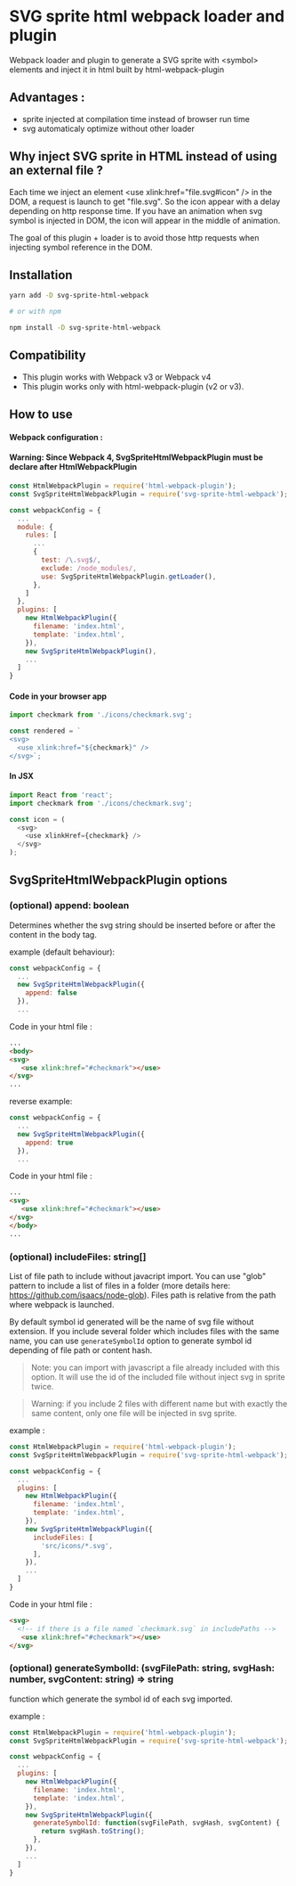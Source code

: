 # SVG sprite html webpack loader and plugin
Webpack loader and plugin to generate a SVG sprite with \<symbol> elements and inject it in html built by html-webpack-plugin

## Advantages :
- sprite injected at compilation time instead of browser run time
- svg automaticaly optimize without other loader

## Why inject SVG sprite in HTML instead of using an external file ?
Each time we inject an element \<use xlink:href="file.svg#icon" /> in the DOM, a request is launch to get "file.svg". So the icon appear with a delay depending on http response time. If you have an animation when svg symbol is injected in DOM, the icon will appear in the middle of animation.

The goal of this plugin + loader is to avoid those http requests when injecting symbol reference in the DOM.

## Installation
```bash
yarn add -D svg-sprite-html-webpack

# or with npm

npm install -D svg-sprite-html-webpack
```

## Compatibility
- This plugin works with Webpack v3 or Webpack v4
- This plugin works only with html-webpack-plugin (v2 or v3).

## How to use

#### Webpack configuration :
#### Warning: Since Webpack 4, SvgSpriteHtmlWebpackPlugin must be declare after HtmlWebpackPlugin
```javascript
const HtmlWebpackPlugin = require('html-webpack-plugin');
const SvgSpriteHtmlWebpackPlugin = require('svg-sprite-html-webpack');

const webpackConfig = {
  ...
  module: {
    rules: [
      ...
      {
        test: /\.svg$/,
        exclude: /node_modules/,
        use: SvgSpriteHtmlWebpackPlugin.getLoader(),
      },
    ]
  },
  plugins: [
    new HtmlWebpackPlugin({
      filename: 'index.html',
      template: 'index.html',
    }),
    new SvgSpriteHtmlWebpackPlugin(),
    ...
  ]
}
```

#### Code in your browser app
```javascript
import checkmark from './icons/checkmark.svg';

const rendered = `
<svg>
  <use xlink:href="${checkmark}" />
</svg>`;
```

#### In JSX
```javascript
import React from 'react';
import checkmark from './icons/checkmark.svg';

const icon = (
  <svg>
    <use xlinkHref={checkmark} />
  </svg>
);
```

## SvgSpriteHtmlWebpackPlugin options

### (optional) append: boolean
Determines whether the svg string should be inserted before or after the content in the body tag.

example (default behaviour):
```javascript
const webpackConfig = {
  ...
  new SvgSpriteHtmlWebpackPlugin({
    append: false
  }),
  ...
```
Code in your html file :
```html
...
<body>
<svg>
   <use xlink:href="#checkmark"></use>
</svg>
...
```

reverse example:
```javascript
const webpackConfig = {
  ...
  new SvgSpriteHtmlWebpackPlugin({
    append: true
  }),
  ...
```
Code in your html file :
```html
...
<svg>
   <use xlink:href="#checkmark"></use>
</svg>
</body>
...
```

### (optional) includeFiles: string[]
List of file path to include without javacript import.
You can use "glob" pattern to include a list of files in a folder (more details here: https://github.com/isaacs/node-glob).
Files path is relative from the path where webpack is launched.

By default symbol id generated will be the name of svg file without extension.
If you include several folder which includes files with the same name, you can use `generateSymbolId` option to generate symbol id depending of file path or content hash.

> Note: you can import with javascript a file already included with this option. It will use the id of the included file without inject svg in sprite twice.

> Warning: if you include 2 files with different name but with exactly the same content, only one file will be injected in svg sprite.

example :
```javascript
const HtmlWebpackPlugin = require('html-webpack-plugin');
const SvgSpriteHtmlWebpackPlugin = require('svg-sprite-html-webpack');

const webpackConfig = {
  ...
  plugins: [
    new HtmlWebpackPlugin({
      filename: 'index.html',
      template: 'index.html',
    }),
    new SvgSpriteHtmlWebpackPlugin({
      includeFiles: [
        'src/icons/*.svg',
      ],
    }),
    ...
  ]
}
```
Code in your html file :
```html
<svg>
  <!-- if there is a file named `checkmark.svg` in includePaths -->
   <use xlink:href="#checkmark"></use>
</svg>
```

### (optional) generateSymbolId: (svgFilePath: string, svgHash: number, svgContent: string) => string
function which generate the symbol id of each svg imported.

example :
```javascript
const HtmlWebpackPlugin = require('html-webpack-plugin');
const SvgSpriteHtmlWebpackPlugin = require('svg-sprite-html-webpack');

const webpackConfig = {
  ...
  plugins: [
    new HtmlWebpackPlugin({
      filename: 'index.html',
      template: 'index.html',
    }),
    new SvgSpriteHtmlWebpackPlugin({
      generateSymbolId: function(svgFilePath, svgHash, svgContent) {
        return svgHash.toString();
      },
    }),
    ...
  ]
}
```

